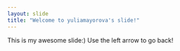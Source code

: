 ```yaml
---
layout: slide
title: "Welcome to yuliamayorova's slide!"
---
```

This is my awesome slide:)
Use the left arrow to go back!
